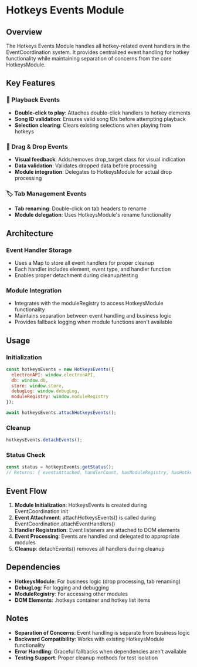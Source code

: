 # Hotkeys Events Module

## Overview

The Hotkeys Events Module handles all hotkey-related event handlers in the EventCoordination system. It provides centralized event handling for hotkey functionality while maintaining separation of concerns from the core HotkeysModule.

## Key Features

### 🎵 Playback Events
- **Double-click to play**: Attaches double-click handlers to hotkey elements
- **Song ID validation**: Ensures valid song IDs before attempting playback
- **Selection clearing**: Clears existing selections when playing from hotkeys

### 🎯 Drag & Drop Events
- **Visual feedback**: Adds/removes drop_target class for visual indication
- **Data validation**: Validates dropped data before processing
- **Module integration**: Delegates to HotkeysModule for actual drop processing

### 🏷️ Tab Management Events
- **Tab renaming**: Double-click on tab headers to rename
- **Module delegation**: Uses HotkeysModule's rename functionality

## Architecture

### Event Handler Storage
- Uses a Map to store all event handlers for proper cleanup
- Each handler includes element, event type, and handler function
- Enables proper detachment during cleanup/testing

### Module Integration
- Integrates with the moduleRegistry to access HotkeysModule functionality
- Maintains separation between event handling and business logic
- Provides fallback logging when module functions aren't available

## Usage

### Initialization
```javascript
const hotkeysEvents = new HotkeysEvents({
  electronAPI: window.electronAPI,
  db: window.db,
  store: window.store,
  debugLog: window.debugLog,
  moduleRegistry: window.moduleRegistry
});

await hotkeysEvents.attachHotkeysEvents();
```

### Cleanup
```javascript
hotkeysEvents.detachEvents();
```

### Status Check
```javascript
const status = hotkeysEvents.getStatus();
// Returns: { eventsAttached, handlerCount, hasModuleRegistry, hasHotkeysModule }
```

## Event Flow

1. **Module Initialization**: HotkeysEvents is created during EventCoordination init
2. **Event Attachment**: attachHotkeysEvents() is called during EventCoordination.attachEventHandlers()
3. **Handler Registration**: Event listeners are attached to DOM elements
4. **Event Processing**: Events are handled and delegated to appropriate modules
5. **Cleanup**: detachEvents() removes all handlers during cleanup

## Dependencies

- **HotkeysModule**: For business logic (drop processing, tab renaming)
- **DebugLog**: For logging and debugging
- **ModuleRegistry**: For accessing other modules
- **DOM Elements**: .hotkeys container and hotkey list items

## Notes

- **Separation of Concerns**: Event handling is separate from business logic
- **Backward Compatibility**: Works with existing HotkeysModule functionality
- **Error Handling**: Graceful fallbacks when dependencies aren't available
- **Testing Support**: Proper cleanup methods for test isolation
